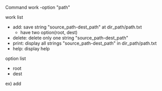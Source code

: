
Command
work -option "path"

work list
- add: save string "source_path-dest_path" at dir_path/path.txt
	- have two option(root, dest)
- delete: delete only one string "source_path-dest_path"
- print: display all strings "source_path-dest_path" in dir_path/path.txt
- help: display help

option list
- root
- dest

ex)
add 